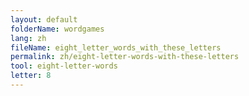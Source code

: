 ```yaml
---
layout: default
folderName: wordgames
lang: zh
fileName: eight_letter_words_with_these_letters
permalink: zh/eight-letter-words-with-these-letters
tool: eight-letter-words
letter: 8
---
```

